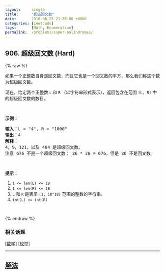 ```yaml
---
layout:     single
title:      "超级回文数"
date:       2018-06-25 21:30:00 +0800
categories: [Leetcode]
tags:       [Math, Enumeration]
permalink:  /problems/super-palindromes/
---
```


## 906. 超级回文数 (Hard)

{% raw %}

<p>如果一个正整数自身是回文数，而且它也是一个回文数的平方，那么我们称这个数为超级回文数。</p>

<p>现在，给定两个正整数&nbsp;<code>L</code> 和&nbsp;<code>R</code> （以字符串形式表示），返回包含在范围 <code>[L, R]</code> 中的超级回文数的数目。</p>

<p>&nbsp;</p>

<p><strong>示例：</strong></p>

<pre><strong>输入：</strong>L = &quot;4&quot;, R = &quot;1000&quot;
<strong>输出：</strong>4
<strong>解释：
</strong>4，9，121，以及 484 是超级回文数。
注意 676 不是一个超级回文数： 26 * 26 = 676，但是 26 不是回文数。</pre>

<p>&nbsp;</p>

<p><strong>提示：</strong></p>

<ol>
	<li><code>1 &lt;= len(L) &lt;= 18</code></li>
	<li><code>1 &lt;= len(R) &lt;= 18</code></li>
	<li><code>L</code> 和&nbsp;<code>R</code>&nbsp;是表示&nbsp;<code>[1, 10^18)</code>&nbsp;范围的整数的字符串。</li>
	<li><code>int(L) &lt;= int(R)</code></li>
</ol>

<p>&nbsp;</p>

{% endraw %}

### 相关话题
  [[数学](https://github.com/openset/leetcode/tree/master/tag/math/README.md)]
  [[枚举](https://github.com/openset/leetcode/tree/master/tag/enumeration/README.md)]

---

## [解法](https://github.com/openset/leetcode/tree/master/problems/super-palindromes)
